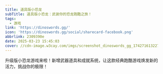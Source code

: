 ```yaml
---
title: 道具版小恐龙
subTitle: 道具版小恐龙：武装你的恐龙跑酷之旅！
tags:
  - 游戏
link: 'https://dinoswords.gg/'
icon: 'https://dinoswords.gg/social/sharecard-facebook.png'
abbrlink: 2309390e
date: 2025-03-23 15:45:03
cover: //cdn-image.w3cay.com/imgs/screenshot_dinoswords_gg_1742716132275.jpg
---
```


升级版小恐龙游戏来啦！新增武器道具和成就系统，让这款经典跑酷游戏焕发新的活力，挑战你的极限！